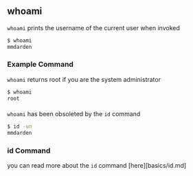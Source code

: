 ---
---

whoami
--
`whoami` prints the username of the current user when invoked
<!-- one line explanation would go here -->

<!-- minimal example -->
~~~ bash
$ whoami
mmdarden

~~~

<!--more-->

### Example Command
`whoami` returns root if you are the system administrator
~~~ bash
$ whoami
root

~~~
#### 
`whoami` has been obsoleted by the `id` command

~~~ bash
$ id -un
mmdarden

~~~

### id Command
you can read more about the `id` command [here][basics/id.md]
